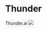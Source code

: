 # Thunder
Thunder.ai
<img src="https://user-images.githubusercontent.com/89540931/175563348-32560258-eec8-41a7-882d-943ce4e6be4b.svg"></img>
